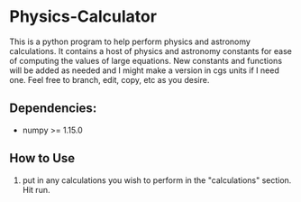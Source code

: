 # Physics-Calculator
This is a python program to help perform physics and astronomy calculations.  It contains a host of physics and astronomy constants for ease of computing the values of large equations.  New constants and functions will be added as needed and I might make a version in cgs units if I need one. Feel free to branch, edit, copy, etc as you desire.

## Dependencies:
* numpy >= 1.15.0


## How to Use

1. put in any calculations you wish to perform in the "calculations" section.  Hit run. 
